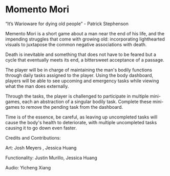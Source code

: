 # Momento Mori 



“It’s Warioware for dying old people” - Patrick Stephenson

Memento Mori is a short game about a man near the end of his life, and the impending struggles that come with growing old: incorporating lighthearted visuals to juxtapose the common negative associations with death.

Death is inevitable and something that does not have to be feared but a cycle that eventually meets its end, a bittersweet acceptance of a passage.

The player will be in charge of maintaining the man's bodily functions through daily tasks assigned to the player.  Using the body dashboard, players will be able to see upcoming and emergency tasks while viewing what the man does externally.  

Through the tasks, the player is challenged to participate in multiple mini-games, each an abstraction of a singular bodily task.  Complete these mini-games to remove the pending task from the dashboard.

Time is of the essence, be careful, as leaving up uncompleted tasks will cause the body's health to deteriorate, with multiple uncompleted tasks causing it to go down even faster. 



Credits and Contributions: 

Art: Josh Meyers , Jessica Huang

Functionality: Justin Murillo, Jessica Huang

Audio: Yicheng Xiang 

